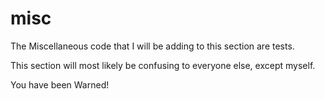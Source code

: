 # misc
The Miscellaneous code that I will be adding to this section are tests.

This section will most likely be confusing to everyone else, except myself.

You have been Warned!
